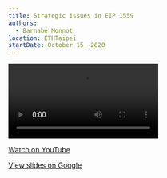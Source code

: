 ```yaml
---
title: Strategic issues in EIP 1559
authors:
  - Barnabé Monnot
location: ETHTaipei
startDate: October 15, 2020
---
```


<video src="https://www.youtube.com/watch?v=3pErNDU5BiE"></video>

[Watch on YouTube](https://www.youtube.com/watch?v=3pErNDU5BiE)

[View slides on Google](https://docs.google.com/presentation/d/1AHQAgLqAIsiF_Vd2pcYaMBvg0v8d-01_yzsWJLOLj4I/edit)
